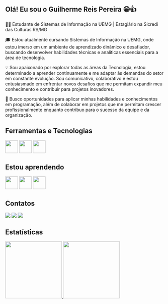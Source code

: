## Olá! Eu sou o Guilherme Reis Pereira 😁👍

👨‍💻 Estudante de Sistemas de Informação na UEMG | Estagiário na Sicredi das Culturas RS/MG

🎓 Estou atualmente cursando Sistemas de Informação na UEMG, onde estou imerso em um ambiente de aprendizado dinâmico e desafiador, buscando desenvolver habilidades técnicas e analíticas essenciais para a área de tecnologia.

💡 Sou apaixonado por explorar todas as áreas da Tecnologia, estou determinado a aprender continuamente e me adaptar às demandas do setor em constante evolução. Sou comunicativo, colaborativo e estou entusiasmado em enfrentar novos desafios que me permitam expandir meu conhecimento e contribuir para projetos inovadores.

🚀 Busco oportunidades para aplicar minhas habilidades e conhecimentos em programação, além de colaborar em projetos que me permitam crescer profissionalmente enquanto contribuo para o sucesso da equipe e da organização.

## Ferramentas e Tecnologias
<img src="https://cdn.jsdelivr.net/gh/devicons/devicon@latest/icons/cplusplus/cplusplus-original.svg" width="40" height="40"/>    <img src="https://cdn.jsdelivr.net/gh/devicons/devicon@latest/icons/html5/html5-original.svg" width="40" height="40"/>    <img src="https://cdn.jsdelivr.net/gh/devicons/devicon@latest/icons/css3/css3-original.svg" width="40" height="40"/>

## Estou aprendendo
<img src="https://cdn.jsdelivr.net/gh/devicons/devicon@latest/icons/c/c-original.svg" width="40" height="40"/>    <img src="https://cdn.jsdelivr.net/gh/devicons/devicon@latest/icons/python/python-original.svg" width="40" height="40"/>    <img src="https://cdn.jsdelivr.net/gh/devicons/devicon@latest/icons/oracle/oracle-original.svg" width="40" height="40">

## Contatos

<div>
<a href="https://instagram.com/guilherme_reispereira" target="_blank"><img loading="lazy" src="https://img.shields.io/badge/-Instagram-%23E4405F?style=for-the-badge&logo=instagram&logoColor=white" target="blank"></a>
<a href = "mailto:guilhermerp2004@gmail.com"><img loading="lazy" src="https://img.shields.io/badge/Gmail-D14836?style=for-the-badge&logo=gmail&logoColor=white" target="blank"></a>
<a href="https://www.linkedin.com/in/guilherme-pereira-102b13271/" target="_blank"><img loading="lazy" src="https://img.shields.io/badge/-LinkedIn-%230077B5?style=for-the-badge&logo=linkedin&logoColor=white" target="blank"></a>   
</div>

## Estatísticas

<div>
<a href="https://github.com/DevGuiPereira">
<img loading="lazy" height="180em" src="https://github-readme-stats.vercel.app/api?username=DevGuiPereira&show_icons=true&theme=dracula&include_all_commits=true&count_private=true"/>
<img loading="lazy" height="180em" src="https://github-readme-stats.vercel.app/api/top-langs/?username=DevGuiPereira&layout=donut&langs_count=7&theme=dracula"/>
</div>


